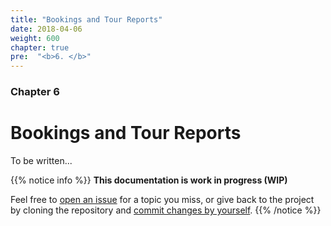 ```yaml
---
title: "Bookings and Tour Reports"
date: 2018-04-06
weight: 600
chapter: true
pre:  "<b>6. </b>"
---
```


### Chapter 6

# Bookings and Tour Reports

To be written...

{{% notice info %}}
**This documentation is work in progress (WIP)**

Feel free to [open an issue](https://bitbucket.org/pkollitsch/booka-docs/issues?status=new&status=open) for a topic you miss, or give back to the project by cloning the repository and [commit changes by yourself](https://bitbucket.org/pkollitsch/booka-docs/src).
{{% /notice %}}
